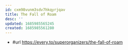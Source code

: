 ```yaml
---
id: cxm98vunm3sdv7hkqyrjqav
title: The Fall of Roam
desc: ''
updated: 1685985565245
created: 1685985561280
---
```


- #url https://every.to/superorganizers/the-fall-of-roam